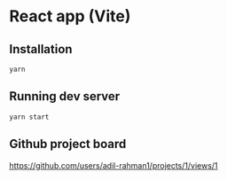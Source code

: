 # React app (Vite)

## Installation

```
yarn
```

## Running dev server

```
yarn start
```

## Github project board
https://github.com/users/adil-rahman1/projects/1/views/1
